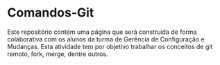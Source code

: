 # Comandos-Git

Este repositório contém uma página que será construída de forma colaborativa com os alunos da turma de Gerência de Configuração e Mudanças. Esta atividade tem por objetivo trabalhar os conceitos de git remoto, fork, merge, dentre outros.
